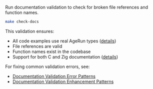 Run documentation validation to check for broken file references and function names.

```bash
make check-docs
```

This validation ensures:
- All code examples use real AgeRun types ([details](kb/validated-documentation-examples.md))
- File references are valid
- Function names exist in the codebase
- Support for both C and Zig documentation ([details](kb/multi-language-documentation-validation.md))

For fixing common validation errors, see:
- [Documentation Validation Error Patterns](kb/documentation-validation-error-patterns.md)
- [Documentation Validation Enhancement Patterns](kb/documentation-validation-enhancement-patterns.md)